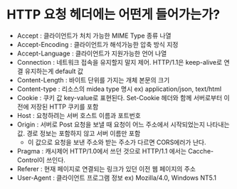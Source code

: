 # HTTP 요청 헤더에는 어떤게 들어가는가?

- Accept : 클라이언트가 처치 가능한 MIME Type 종류 나열
- Accept-Encoding : 클라이언트가 해석가능한 압축 방식 지정
- Accept-Language : 클라이언트가 지원가능한 언어 나열
- Connection : 네트워크 접속을 유지할지 말지 제어. HTTP/1.1은 keep-alive로 연결 유지하는게 default 값
- Content-Length : 바이트 단위를 가지는 개체 본문의 크기
- Content-type : 리소스의 midea type 명시 ex) application/json, text/html
- Cookie : 쿠키 값 key-value로 표현된다. Set-Cookie 헤더와 함께 서버로부터 이전에 저장된 HTTP 쿠키를 포함
- Host : 요청하려는 서버 호스트 이름과 포트번호
- Origin : 서버로 Post 요청을 보낼 때 요청이 어느 주소에서 시작되었는지 나타내는 값. 경로 정보는 포함하지 않고 서버 이름만 포함
    - 이 값으로 요청을 보낸 주소와 받는 주소가 다르면 CORS에러가 난다.
- Pragma : 캐시제어 HTTP/1.0에서 쓰던 것으로 HTTP/1.1 에서는 Cacche-Control이 쓰인다.
- Referer : 현재 페이지로 연결되는 링크가 있던 이전 웹 페이지의 주소
- User-Agent : 클라이언트 프로그램 정보 ex) Mozilla/4.0, Windows NT5.1
